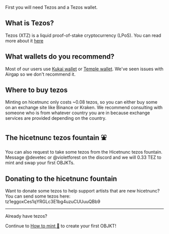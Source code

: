 First you will need Tezos and a Tezos wallet.

## What is Tezos?
Tezos (XTZ) is a liquid proof-of-stake cryptocurrency (LPoS). You can read more about it [here](https://en.wikipedia.org/wiki/Tezos)

## What wallets do you recommend?
Most of our users use [Kukai wallet](https://wallet.kukai.app/) or [Temple wallet](https://templewallet.com/). We've seen issues with Airgap so we don't recommend it.

## Where to buy tezos
Minting on hicetnunc only costs ~0.08 tezos, so you can either buy some on an exchange site like Binance or Kraken. We recommend consulting with someone who is from whatever country you are in because exchange services are provided depending on the country.

## The hicetnunc tezos fountain ⛲
You can also request to take some tezos from the Hicetnunc tezos fountain. Message @devetec or @violetforest on the discord and we will 0.33 TEZ to mint and swap your first OBJKTs.

## Donating to the hicetnunc fountain
Want to donate some tezos to help support artists that are new hicetnunc? You can send some tezos here: tz1eggoxCes1qYRGLc3E1bg4uzuCUUuuQBb9

***
Already have tezos? 

Continue to [How to mint 🌿](https://github.com/hicetnunc2000/hicetnunc/wiki/How-to-mint-🌿) to create your first OBJKT!